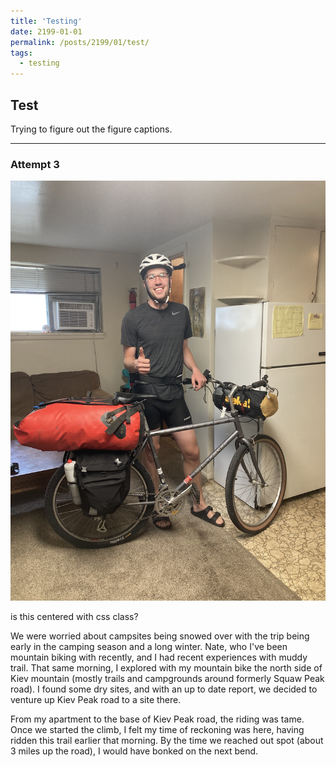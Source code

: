 ```yaml
---
title: 'Testing'
date: 2199-01-01
permalink: /posts/2199/01/test/
tags:
  - testing
---
```


## Test

Trying to figure out the figure captions.

---

<!-- ### Attempt 1

<figure>
  <img
  src="/assets/images/2023-05-packed-up.jpeg"
  alt="What a great bike rig.">
  <figcaption align="center">Garrett all packed up 1</figcaption>
</figure>

### Attempt 2

{% include image.html url="/assets/images/2023-05-packed-up.jpeg" description="Garrett all packed up 2" align="center" %} -->

### Attempt 3

![](/images/2023-05-packed-up.jpeg)
<!-- <p align="center" style="font-weight: bold; color: red;" width="100">is this centered?</p>
<p style="align: center; font-weight: bold; color: red;">is this centered?</p>
<p align="center"><b>is this centered?</b></p> -->
<p class="caption">is this centered with css class?</p>

We were worried about campsites being snowed over with the trip being early in the camping season and a long winter. Nate, who I've been mountain biking with recently, and I had recent experiences with muddy trail. That same morning, I explored with my mountain bike the north side of Kiev mountain (mostly trails and campgrounds around formerly Squaw Peak road). I found some dry sites, and with an up to date report, we decided to venture up Kiev Peak road to a site there.

From my apartment to the base of Kiev Peak road, the riding was tame. Once we started the climb, I felt my time of reckoning was here, having ridden this trail earlier that morning. By the time we reached out spot (about 3 miles up the road), I would have bonked on the next bend.

